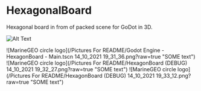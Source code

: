 # HexagonalBoard
Hexagonal board in from of packed scene for GoDot in 3D.

![Alt Text](https://media.giphy.com/media/XqiEdCRsBRDkTRXVxP/giphy.gif)

![MarineGEO circle logo](/Pictures For README/Godot Engine - HexagonBoard - Main.tscn 14_10_2021 19_31_36.png?raw=true "SOME text")
![MarineGEO circle logo](/Pictures For README/HexagonBoard (DEBUG) 14_10_2021 19_32_27.png?raw=true "SOME text")
![MarineGEO circle logo](/Pictures For README/HexagonBoard (DEBUG) 14_10_2021 19_33_12.png?raw=true "SOME text")
